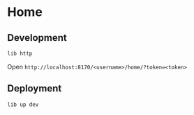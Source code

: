 # Home

## Development

```sh
lib http
```

Open `http://localhost:8170/<username>/home/?token=<token>`


## Deployment

```sh
lib up dev
```
